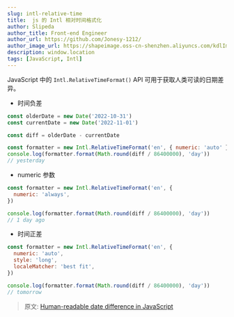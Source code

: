 ```yaml
---
slug: intl-relative-time
title:  js 的 Intl 相对时间格式化
author: Slipeda
author_title: Front-end Engineer
author_url: https://github.com/Jonesy-1212/
author_image_url: https://shapeimage.oss-cn-shenzhen.aliyuncs.com/kdlImage/7e603d7eaa7741cdaf540ab85e900876-logo.jpg
description: window.location
tags: [JavaScript, Intl]
---
```


<!-- truncate -->


JavaScript 中的 `Intl.RelativeTimeFormat()` API 可用于获取人类可读的日期差异。

- 时间负差

```js
const olderDate = new Date('2022-10-31')
const currentDate = new Date('2022-11-01')

const diff = olderDate - currentDate

const formatter = new Intl.RelativeTimeFormat('en', { numeric: 'auto' })
console.log(formatter.format(Math.round(diff / 86400000), 'day'))
// yesterday
```

- numeric 参数

```js
const formatter = new Intl.RelativeTimeFormat('en', {
  numeric: 'always',
})

console.log(formatter.format(Math.round(diff / 86400000), 'day'))
// 1 day ago
```

- 时间正差

```js
const formatter = new Intl.RelativeTimeFormat('en', {
  numeric: 'auto',
  style: 'long',
  localeMatcher: 'best fit',
})

console.log(formatter.format(Math.round(diff / 86400000), 'day'))
// tomorrow
```

> 原文: [Human-readable date difference in JavaScript](https://www.amitmerchant.com/human-readable-date-difference-in-javascript/)
